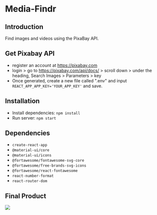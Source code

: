 # Media-Findr

## Introduction
Find images and videos using the PixaBay API.

## Get Pixabay API
- register an account at https://pixabay.com
- login > go to https://pixabay.com/api/docs/ > scroll down > under the heading, Search Images > Parameters > key
- Once generated, create a new file called ".env" and input 
`REACT_APP_APP_KEY='YOUR_APP_KEY'` and save.

## Installation
- Install dependencies: `npm install`
- Run server: `npm start`

## Dependencies
- `create-react-app`
- `@material-ui/core`
- `@material-ui/icons` 
- `@fortawesome/fontawesome-svg-core`
- `@fortawesome/free-brands-svg-icons`
- `@fortawesome/react-fontawesome`
- `react-number-format`
- `react-router-dom`

## Final Product
<img src="README-images/single-page-app.png">

